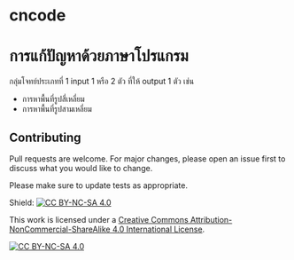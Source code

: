 # cncode
# การแก้ปัญหาด้วยภาษาโปรแกรม
กลุ่มโจทย์ประเภทที่ 1
input 1 หรือ 2 ตัว ที่ให้ output 1 ตัว เช่น
- การหาพื้นที่รูปสี่เหลี่ยม
- การหาพื้นที่รูปสามเหลี่ยม



## Contributing
Pull requests are welcome. For major changes, please open an issue first to discuss what you would like to change.

Please make sure to update tests as appropriate.

Shield: [![CC BY-NC-SA 4.0][cc-by-nc-sa-shield]][cc-by-nc-sa]

This work is licensed under a
[Creative Commons Attribution-NonCommercial-ShareAlike 4.0 International License][cc-by-nc-sa].

[![CC BY-NC-SA 4.0][cc-by-nc-sa-image]][cc-by-nc-sa]

[cc-by-nc-sa]: http://creativecommons.org/licenses/by-nc-sa/4.0/
[cc-by-nc-sa-image]: https://licensebuttons.net/l/by-nc-sa/4.0/88x31.png
[cc-by-nc-sa-shield]: https://img.shields.io/badge/License-CC%20BY--NC--SA%204.0-lightgrey.svg

